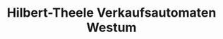 ---
title: "Hilbert-Theele Verkaufsautomaten Westum"
url: /emsdetten/hilbert-theele-verkaufsautomaten-westum/
shop: Supermarkt
---